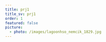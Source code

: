 ```yaml
---
title: prj1
title_sv: prj1
order: 1
featured: false
picture:
  - photo: /images/lagoonhso_nemcik_1829.jpg
---
```


